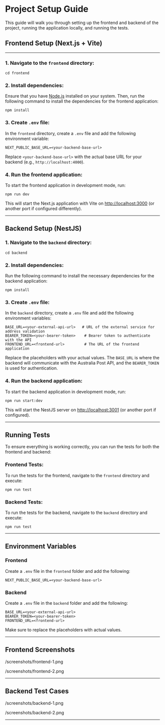# Project Setup Guide

This guide will walk you through setting up the frontend and backend of the project, running the application locally, and running the tests.

## Frontend Setup (Next.js + Vite)
---

### 1. Navigate to the `frontend` directory:

    
    cd frontend


### 2. Install dependencies:

Ensure that you have [Node.js](https://nodejs.org/) installed on your system. Then, run the following command to install the dependencies for the frontend application:

    npm install


### 3. Create `.env` file:

In the `frontend` directory, create a `.env` file and add the following environment variable:

    NEXT_PUBLIC_BASE_URL=<your-backend-base-url>

Replace `<your-backend-base-url>` with the actual base URL for your backend (e.g., `http://localhost:4000`).


### 4. Run the frontend application:

To start the frontend application in development mode, run:

    npm run dev

This will start the Next.js application with Vite on [http://localhost:3000]() (or another port if configured differently).

***


## Backend Setup (NestJS)

### 1. Navigate to the `backend` directory:

    cd backend


### 2. Install dependencies:

Run the following command to install the necessary dependencies for the backend application:

    npm install


### 3. Create `.env` file:

In the `backend` directory, create a `.env` file and add the following environment variables:

    BASE_URL=<your-external-api-url>   # URL of the external service for address validation
    BEARER_TOKEN=<your-bearer-token>    # Bearer token to authenticate with the API
    FRONTEND_URL=<frontend-url>         # The URL of the frontend application

Replace the placeholders with your actual values. The `BASE_URL` is where the backend will communicate with the Australia Post API, and the `BEARER_TOKEN` is used for authentication.


### 4. Run the backend application:

To start the backend application in development mode, run:

    npm run start:dev

This will start the NestJS server on [http://localhost:3001]() (or another port if configured).

***


## Running Tests

To ensure everything is working correctly, you can run the tests for both the frontend and backend:


### Frontend Tests:

To run the tests for the frontend, navigate to the `frontend` directory and execute:

    npm run test


### Backend Tests:

To run the tests for the backend, navigate to the `backend` directory and execute:

    npm run test

***


## Environment Variables

### Frontend

Create a `.env` file in the `frontend` folder and add the following:

    NEXT_PUBLIC_BASE_URL=<your-backend-base-url>


### Backend

Create a `.env` file in the `backend` folder and add the following:

    BASE_URL=<your-external-api-url>
    BEARER_TOKEN=<your-bearer-token>
    FRONTEND_URL=<frontend-url>

Make sure to replace the placeholders with actual values.

***


## Frontend Screenshots
/screenshots/frontend-1.png

/screenshots/frontend-2.png

***


## Backend Test Cases
/screenshots/backend-1.png

/screenshots/backend-2.png

***
